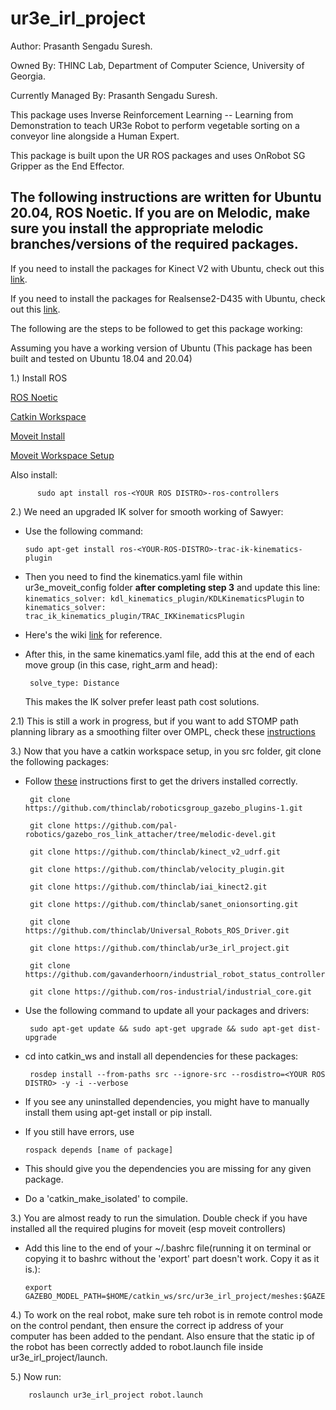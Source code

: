 # ur3e_irl_project

Author: Prasanth Sengadu Suresh.

Owned By: THINC Lab, Department of Computer Science,
          University of Georgia.

Currently Managed By: Prasanth Sengadu Suresh.

This package uses Inverse Reinforcement Learning -- Learning from Demonstration to teach UR3e Robot to perform vegetable sorting on a conveyor line alongside a Human Expert.

This package is built upon the UR ROS packages and uses OnRobot SG Gripper as the End Effector.

## The following instructions are written for Ubuntu 20.04, ROS Noetic. If you are on Melodic, make sure you install the appropriate melodic branches/versions of the required packages.

If you need to install the packages for Kinect V2 with Ubuntu, check out this [link](https://github.com/thinclab/sawyer_irl_project/blob/master/Kinect_install_readme.md).

If you need to install the packages for Realsense2-D435 with Ubuntu, check out this [link](https://github.com/thinclab/sawyer_irl_project/blob/master/Realsense_install_readme.md).

The following are the steps to be followed to get this package working:

  Assuming you have a working version of Ubuntu (This package has been built and tested on Ubuntu 18.04 and 20.04)
  
  1.) Install ROS
  
   [ROS Noetic](https://wiki.ros.org/noetic/Installation/Ubuntu)
      
   [Catkin Workspace](https://wiki.ros.org/catkin/Tutorials/create_a_workspace)
      
   [Moveit Install](https://moveit.ros.org/install/)
   
   [Moveit Workspace Setup](https://ros-planning.github.io/moveit_tutorials/doc/getting_started/getting_started.html)
   
   Also install:
   
          sudo apt install ros-<YOUR ROS DISTRO>-ros-controllers
   
  2.) We need an upgraded IK solver for smooth working of Sawyer:
  
   - Use the following command:
   
     `sudo apt-get install ros-<YOUR-ROS-DISTRO>-trac-ik-kinematics-plugin`
     
   - Then you need to find the kinematics.yaml file within ur3e_moveit_config folder **after completing step 3** and update this line: 
   `kinematics_solver: kdl_kinematics_plugin/KDLKinematicsPlugin` to `kinematics_solver: trac_ik_kinematics_plugin/TRAC_IKKinematicsPlugin`
  
   - Here's the wiki [link](https://ros-planning.github.io/moveit_tutorials/doc/trac_ik/trac_ik_tutorial.html) for reference.

   - After this, in the same kinematics.yaml file, add this at the end of each move group (in this case, right_arm and head):
  
          solve_type: Distance
   
     This makes the IK solver prefer least path cost solutions.
   
  2.1) This is still a work in progress, but if you want to add STOMP path planning library as a smoothing filter over OMPL, check these [instructions](https://github.com/thinclab/sawyer_irl_project/blob/master/OMPL-STOMP_smoothing_filter.md)
      
  3.) Now that you have a catkin workspace setup, in you src folder, git clone the following packages:
  
   - Follow [these](https://github.com/UniversalRobots/Universal_Robots_ROS_Driver#building) instructions first to get the drivers installed correctly.

          git clone https://github.com/thinclab/roboticsgroup_gazebo_plugins-1.git
      
          git clone https://github.com/pal-robotics/gazebo_ros_link_attacher/tree/melodic-devel.git
      
          git clone https://github.com/thinclab/kinect_v2_udrf.git
          
          git clone https://github.com/thinclab/velocity_plugin.git
          
          git clone https://github.com/thinclab/iai_kinect2.git
          
          git clone https://github.com/thinclab/sanet_onionsorting.git
          
          git clone https://github.com/thinclab/Universal_Robots_ROS_Driver.git
          
          git clone https://github.com/thinclab/ur3e_irl_project.git
          
          git clone https://github.com/gavanderhoorn/industrial_robot_status_controller.git
          
          git clone https://github.com/ros-industrial/industrial_core.git
          
   - Use the following command to update all your packages and drivers:
   
          sudo apt-get update && sudo apt-get upgrade && sudo apt-get dist-upgrade

   - cd into catkin_ws and install all dependencies for these packages: 

          rosdep install --from-paths src --ignore-src --rosdistro=<YOUR ROS DISTRO> -y -i --verbose

   - If you see any uninstalled dependencies, you might have to manually install them using apt-get install or pip install.
   - If you still have errors, use 

         rospack depends [name of package]

   - This should give you the dependencies you are missing for any given package.
   - Do a 'catkin_make_isolated' to compile.

  3.) You are almost ready to run the simulation. Double check if you have installed all the required plugins for moveit (esp moveit controllers)
  
   - Add this line to the end of your ~/.bashrc file(running it on terminal or copying it to bashrc without the 'export' part doesn't work. Copy it as it is.): 
   
         export GAZEBO_MODEL_PATH=$HOME/catkin_ws/src/ur3e_irl_project/meshes:$GAZEBO_MODEL_PATH
         
  4.) To work on the real robot, make sure teh robot is in remote control mode on the control pendant, then ensure the correct ip address of your computer has been added to the pendant. Also ensure that the static ip of the robot has been correctly added to robot.launch file inside ur3e_irl_project/launch.
  
  5.) Now run:
  
        roslaunch ur3e_irl_project robot.launch
